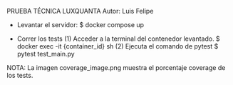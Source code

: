 PRUEBA TÉCNICA LUXQUANTA
Autor: Luis Felipe

- Levantar el servidor:
  $ docker compose up

- Correr los tests
  (1) Acceder a la terminal del contenedor levantado.
  $ docker exec -it {container_id} sh
  (2) Ejecuta el comando de pytest
  $ pytest test_main.py

NOTA:
La imagen coverage_image.png muestra el porcentaje coverage de los tests.

